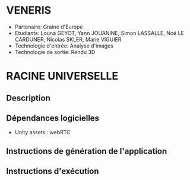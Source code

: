 # VENERIS

- Partenaire: Graine d'Europe
- Etudiants: Louna GEYOT, Yann JOUANINE, Simon LASSALLE, Noé LE CARDUNER, Nicolas SKLER, Marie VIGUIER
- Technologie d'entrée: Analyse d'images
- Technologie de sortie: Rendu 3D

# RACINE UNIVERSELLE

## Description

## Dépendances logicielles
- Unity assets : webRTC

## Instructions de génération de l'application

## Instructions d'exécution
